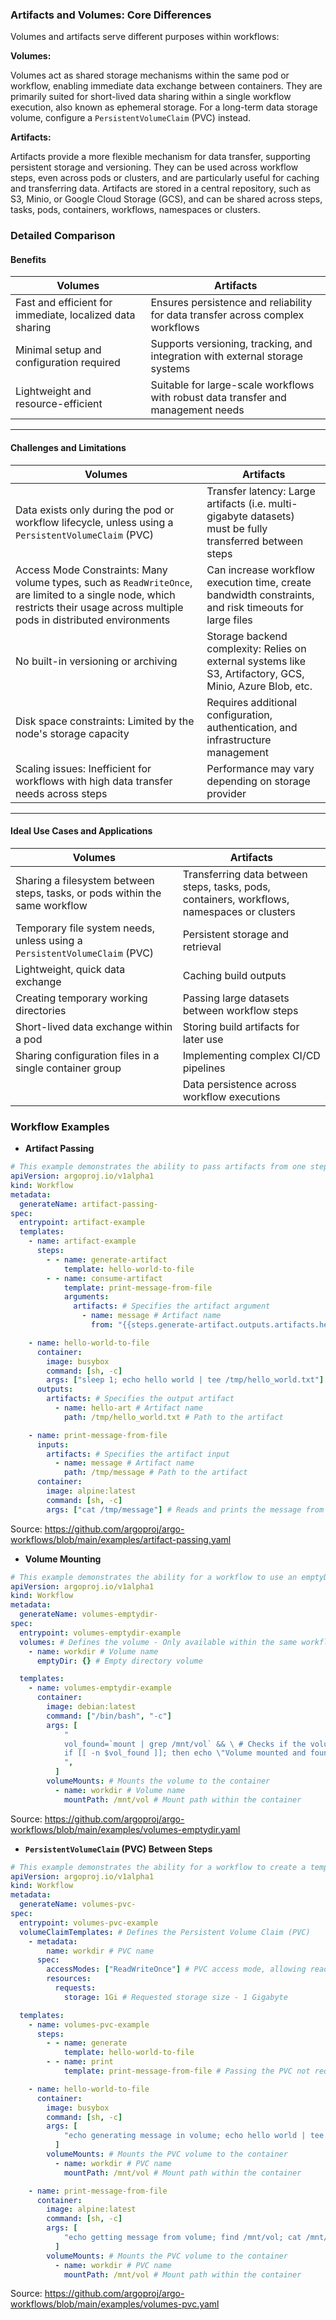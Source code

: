 ### Artifacts and Volumes: Core Differences

Volumes and artifacts serve different purposes within workflows:

**Volumes:**

Volumes act as shared storage mechanisms within the same pod or workflow, enabling immediate data exchange between containers. They are primarily suited for short-lived data sharing within a single workflow execution, also known as ephemeral storage. For a long-term data storage volume, configure a `PersistentVolumeClaim` (PVC) instead.

**Artifacts:**

Artifacts provide a more flexible mechanism for data transfer, supporting persistent storage and versioning. They can be used across workflow steps, even across pods or clusters, and are particularly useful for caching and transferring data. Artifacts are stored in a central repository, such as S3, Minio, or Google Cloud Storage (GCS), and can be shared across steps, tasks, pods, containers, workflows, namespaces or clusters.

### Detailed Comparison

#### Benefits

| **Volumes**                                              | **Artifacts**                                                                     |
| -------------------------------------------------------- | --------------------------------------------------------------------------------- |
| Fast and efficient for immediate, localized data sharing | Ensures persistence and reliability for data transfer across complex workflows    |
| Minimal setup and configuration required                 | Supports versioning, tracking, and integration with external storage systems      |
| Lightweight and resource-efficient                       | Suitable for large-scale workflows with robust data transfer and management needs |

---

#### Challenges and Limitations

| **Volumes**                                                                                                                                                                     | **Artifacts**                                                                                             |
| ------------------------------------------------------------------------------------------------------------------------------------------------------------------------------- | --------------------------------------------------------------------------------------------------------- |
| Data exists only during the pod or workflow lifecycle, unless using a `PersistentVolumeClaim` (PVC)                                                                             | Transfer latency: Large artifacts (i.e. multi-gigabyte datasets) must be fully transferred between steps  |
| Access Mode Constraints: Many volume types, such as `ReadWriteOnce`, are limited to a single node, which restricts their usage across multiple pods in distributed environments | Can increase workflow execution time, create bandwidth constraints, and risk timeouts for large files     |
| No built-in versioning or archiving                                                                                                                                             | Storage backend complexity: Relies on external systems like S3, Artifactory, GCS, Minio, Azure Blob, etc. |
| Disk space constraints: Limited by the node's storage capacity                                                                                                                  | Requires additional configuration, authentication, and infrastructure management                          |
| Scaling issues: Inefficient for workflows with high data transfer needs across steps                                                                                            | Performance may vary depending on storage provider                                                        |

---

#### Ideal Use Cases and Applications

| **Volumes**                                                                 | **Artifacts**                                                                               |
| --------------------------------------------------------------------------- | ------------------------------------------------------------------------------------------- |
| Sharing a filesystem between steps, tasks, or pods within the same workflow | Transferring data between steps, tasks, pods, containers, workflows, namespaces or clusters |
| Temporary file system needs, unless using a `PersistentVolumeClaim` (PVC)   | Persistent storage and retrieval                                                            |
| Lightweight, quick data exchange                                            | Caching build outputs                                                                       |
| Creating temporary working directories                                      | Passing large datasets between workflow steps                                               |
| Short-lived data exchange within a pod                                      | Storing build artifacts for later use                                                       |
| Sharing configuration files in a single container group                     | Implementing complex CI/CD pipelines                                                        |
|                                                                             | Data persistence across workflow executions                                                 |

### Workflow Examples

- **Artifact Passing**

```yaml
# This example demonstrates the ability to pass artifacts from one step to the next.
apiVersion: argoproj.io/v1alpha1
kind: Workflow
metadata:
  generateName: artifact-passing-
spec:
  entrypoint: artifact-example
  templates:
    - name: artifact-example
      steps:
        - - name: generate-artifact
            template: hello-world-to-file
        - - name: consume-artifact
            template: print-message-from-file
            arguments:
              artifacts: # Specifies the artifact argument
                - name: message # Artifact name
                  from: "{{steps.generate-artifact.outputs.artifacts.hello-art}}" # Path to the artifact, using the output artifact name from the previous step

    - name: hello-world-to-file
      container:
        image: busybox
        command: [sh, -c]
        args: ["sleep 1; echo hello world | tee /tmp/hello_world.txt"] # Writes hello world to /tmp/hello_world.txt
      outputs:
        artifacts: # Specifies the output artifact
          - name: hello-art # Artifact name
            path: /tmp/hello_world.txt # Path to the artifact

    - name: print-message-from-file
      inputs:
        artifacts: # Specifies the artifact input
          - name: message # Artifact name
            path: /tmp/message # Path to the artifact
      container:
        image: alpine:latest
        command: [sh, -c]
        args: ["cat /tmp/message"] # Reads and prints the message from the artifact
```

Source: https://github.com/argoproj/argo-workflows/blob/main/examples/artifact-passing.yaml

- **Volume Mounting**

```yaml
# This example demonstrates the ability for a workflow to use an emptyDir volume.
apiVersion: argoproj.io/v1alpha1
kind: Workflow
metadata:
  generateName: volumes-emptydir-
spec:
  entrypoint: volumes-emptydir-example
  volumes: # Defines the volume - Only available within the same workflow execution (ephemeral storage)
    - name: workdir # Volume name
      emptyDir: {} # Empty directory volume

  templates:
    - name: volumes-emptydir-example
      container:
        image: debian:latest
        command: ["/bin/bash", "-c"]
        args: [
            "
            vol_found=`mount | grep /mnt/vol` && \ # Checks if the volume is mounted
            if [[ -n $vol_found ]]; then echo \"Volume mounted and found\"; else echo \"Not found\"; fi
            ",
          ]
        volumeMounts: # Mounts the volume to the container
          - name: workdir # Volume name
            mountPath: /mnt/vol # Mount path within the container
```

Source: https://github.com/argoproj/argo-workflows/blob/main/examples/volumes-emptydir.yaml

- **`PersistentVolumeClaim` (PVC) Between Steps**

```yaml
# This example demonstrates the ability for a workflow to create a temporary, ephemeral volume used by the workflow, and delete it when the workflow completes. It uses the same volumeClaimTemplates syntax as statefulsets.
apiVersion: argoproj.io/v1alpha1
kind: Workflow
metadata:
  generateName: volumes-pvc-
spec:
  entrypoint: volumes-pvc-example
  volumeClaimTemplates: # Defines the Persistent Volume Claim (PVC)
    - metadata:
        name: workdir # PVC name
      spec:
        accessModes: ["ReadWriteOnce"] # PVC access mode, allowing read and write operations
        resources:
          requests:
            storage: 1Gi # Requested storage size - 1 Gigabyte

  templates:
    - name: volumes-pvc-example
      steps:
        - - name: generate
            template: hello-world-to-file
        - - name: print
            template: print-message-from-file # Passing the PVC not required in steps

    - name: hello-world-to-file
      container:
        image: busybox
        command: [sh, -c]
        args: [
            "echo generating message in volume; echo hello world | tee /mnt/vol/hello_world.txt", # Writes hello world to the PVC volume
          ]
        volumeMounts: # Mounts the PVC volume to the container
          - name: workdir # PVC name
            mountPath: /mnt/vol # Mount path within the container

    - name: print-message-from-file
      container:
        image: alpine:latest
        command: [sh, -c]
        args: [
            "echo getting message from volume; find /mnt/vol; cat /mnt/vol/hello_world.txt", # Reads and prints the message from the PVC volume
          ]
        volumeMounts: # Mounts the PVC volume to the container
          - name: workdir # PVC name
            mountPath: /mnt/vol # Mount path within the container
```

Source: https://github.com/argoproj/argo-workflows/blob/main/examples/volumes-pvc.yaml
